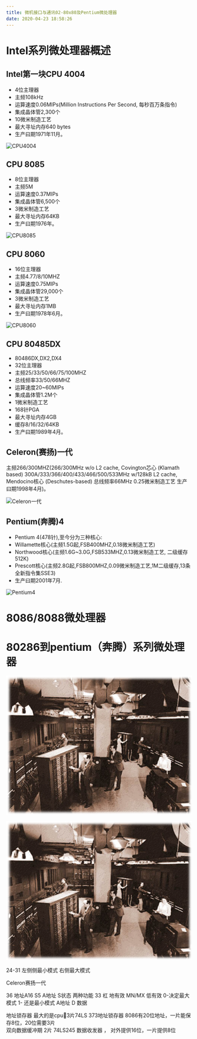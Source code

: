 ```yaml
---
title: 微机接口与通讯02-80x80及Pentium微处理器
date: 2020-04-23 18:58:26
---
```


# Intel系列微处理器概述

## Intel第一块CPU 4004

- 4位主理器
- 主频108kHz
- 运算速度0.06MIPs(Million Instructions Per Second, 每秒百万条指令)
- 集成晶体管2,300个
- 10微米制造工艺
- 最大寻址内存640 bytes
- 生产曰期1971年11月。

![CPU4004](./微机接口与通讯01-计算机基础/CPU4004.png)

## CPU 8085

- 8位主理器
- 主频5M
- 运算速度0.37MIPs
- 集成晶体管6,500个
- 3微米制造工艺
- 最大寻址内存64KB
- 生产曰期1976年。


![CPU8085](./微机接口与通讯01-计算机基础/CPU8085.png)

## CPU 8060

- 16位主理器
- 主频4.77/8/10MHZ
- 运算速度0.75MIPs
- 集成晶体管29,000个
- 3微米制造工艺
- 最大寻址内存1MB
- 生产曰期1978年6月。

![CPU8060](./微机接口与通讯01-计算机基础/CPU8060.png)

## CPU 80485DX

- 80486DX,DX2,DX4
- 32位主理器
- 主频25/33/50/66/75/100MHZ
- 总线频率33/50/66MHZ
- 运算速度20~60MIPs
- 集成晶体管1.2M个
- 1微米制造工艺
- 168针PGA
- 最大寻址内存4GB
- 缓存8/16/32/64KB
- 生产曰期1989年4月。

## Celeron(赛扬)一代

主频266/300MHZ(266/300MHz w/o L2 cache, Covington芯心 (Klamath based)
300A/333/366/400/433/466/500/533MHz w/128kB L2 cache, Mendocino核心 (Deschutes-based)
 总线频率66MHz
0.25微米制造工艺
生产曰期1998年4月)。

![Celeron一代](./微机接口与通讯01-计算机基础/Celeron一代.png)

## Pentium(奔腾)4

- Pentium 4(478针),至今分为三种核心:
- Willamette核心(主频1.5G起,FSB400MHZ,0.18微米制造工艺)
- Northwood核心(主频1.6G~3.0G,FSB533MHZ,0.13微米制造工艺, 二级缓存512K)
- Prescott核心(主频2.8G起,FSB800MHZ,0.09微米制造工艺,1M二级缓存,13条全新指令集SSE3)
- 生产曰期2001年7月.

![Pentium4](./微机接口与通讯01-计算机基础/Pentium4.png)

# 8086/8088微处理器



# 80286到pentium（奔腾）系列微处理器 

![世界第一台计算机](./微机接口与通讯01-计算机基础/世界第一台计算机.png)

![世界第一台计算机](./微机接口与通讯01-计算机基础/世界第一台计算机.png)


 24-31
左侧侧最小模式
右侧最大模式

Celeron赛扬一代

36 地址A16 S5 A地址 S状态 两种功能
33 杠 地有效 MN/MX 低有效 0-决定最大模式 1- 还是最小模式
A地址 D 数据

地址锁存器 最大的是cpu3片74LS 373地址锁存器 8086有20位地址，一片能保存8位，20位需要3片       
双向数据缓冲期 2片 74LS245 数据收发器 ， 对外提供16位，一片提供8位
